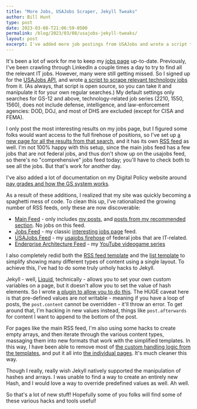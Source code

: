 ```yaml
---
title: "More Jobs, USAJobs Scraper, Jekyll Tweaks"
author: Bill Hunt
type: post
date: 2023-03-08-T21:06:59-0500
permalink: /blog/2023/03/08/usajobs-jekyll-tweaks/
layout: post
excerpt: I've added more job postings from USAJobs and wrote a script to pull from their API. I've also made some ridiculous changes to abuse Jekyll to make this site work better.
---
```


It's been a lot of work for me to keep my [jobs page](/jobs/) up-to-date. Previously, I've been crawling through LinkedIn a couple times a day to try to find all the relevant IT jobs. However, many were still getting missed. So I signed up for the [USAJobs API](https://developer.usajobs.gov/), and wrote [a script to scrape relevant technology jobs](https://github.com/krusynth/usajobs-feed) from it. (As always, that script is open source, so you can take it and manipulate it for your own regular searches.) My default settings only searches for GS-12 and above, technology-related job series (2210, 1550, 1560), does not include defense, intelligence, and law-enforcement agencies: DOD, DOJ, and most of DHS are excluded (except for CISA and FEMA).

I only post the most interesting results on my jobs page, but I figured some folks would want access to the full firehose of positions, so I've set up [a new page for all the results from that search](/jobs/usajobs/), and it has its own [RSS feed](/usajobs.xml) as well. I'm not 100% happy with this setup, since the main jobs feed has a few jobs that are not federal jobs, and thus don't show up on the usajobs feed, so there's no "comprehensive" jobs feed today; you'll have to check both to see all the jobs. But that's work for another day.

I've also added a lot of documentation on my Digital Policy website around [pay grades and how the GS system works](https://digitalpolicy.us/policies/hiring/#pay-grades).

As a result of these additions, I realized that my site was quickly becoming a spaghetti mess of code. To clean this up, I've rationalized the growing number of RSS feeds, only these are now discoverable:

* [Main Feed](/feed.xml) - only includes [my posts](/blog/), and [posts from my recommended section](/recommended/). No jobs on this feed.
* [Jobs Feed](/jobs.xml) - my classic [interesting jobs page](/jobs/)  feed.
* [USAJobs Feed](/usajobs.xml) - my [usajobs firehose](/jobs/usajobs/) of federal jobs that are IT-related.
* [Enderprise Architecture Feed](https://www.youtube.com/feeds/videos.xml?channel_id=UCSL7BIdwgBEZ09BpD9xPPYQ) - my [YouTube videogame series](https://www.youtube.com/@EnderpriseArchitecture)

I also completely redid both the [RSS feed template](https://github.com/krusynth/billhunt.dev/blob/www/_includes/feed.xml) and the [list template](https://github.com/krusynth/billhunt.dev/blob/www/_layouts/list.html) to simplify showing many different types of content using a single layout. To achieve this, I've had to do some truly unholy hacks to Jekyll.

Jekyll - well, [Liquid](https://shopify.github.io/liquid/), technically - allows you to set your own custom variables on a page, but it doesn't allow you to set the value of hash elements. So I wrote [a plugin to allow you to do this](https://github.com/krusynth/billhunt.dev/blob/www/_plugins/setval.rb). The HUGE caveat here is that pre-defined values are *not* writable - meaning if you have a loop of posts, the `post.content` cannot be overridden - it'll throw an error. To get around that, I'm hacking in new values instead, things like `post.afterwards` for content I want to append to the bottom of the post.

For pages like the main RSS feed, I'm also using some hacks to create empty arrays, and then iterate through the various content types, massaging them into new formats that work with the simplified templates. In this way, I have been able to remove most of [the custom handling logic from the templates](https://github.com/krusynth/billhunt.dev/blob/f0935e5593e759f5337d3afddd79fb508fb8f479/_includes/feed.xml#L13-L42), and put it all into [the individual pages](https://raw.githubusercontent.com/krusynth/billhunt.dev/www/jobs.md). It's much cleaner this way.

Though I really, really wish Jekyll natively supported the manipulation of hashes and arrays. I was unable to find a way to create an entirely new Hash, and I would love a way to override predefined values as well. Ah well.

So that's a lot of new stuff! Hopefully some of you folks will find some of these various hacks and tools useful!